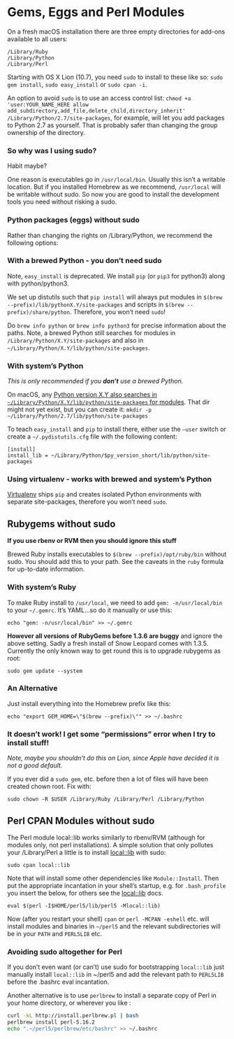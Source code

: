 # Gems, Eggs and Perl Modules
On a fresh macOS installation there are three empty directories for
add-ons available to all users:

    /Library/Ruby
    /Library/Python
    /Library/Perl

Starting with OS X Lion (10.7), you need `sudo` to install to these like
so: `sudo gem install`, `sudo easy_install` or `sudo cpan -i`.

An option to avoid `sudo` is to use an access control list:
`chmod +a 'user:YOUR_NAME_HERE allow add_subdirectory,add_file,delete_child,directory_inherit' /Library/Python/2.7/site-packages`,
for example, will let you add packages to Python 2.7 as yourself. That
is probably safer than changing the group ownership of the directory.

### So why was I using sudo?
Habit maybe?

One reason is executables go in `/usr/local/bin`. Usually this isn’t a
writable location. But if you installed Homebrew as we recommend,
`/usr/local` will be writable without sudo. So now you are good to
install the development tools you need without risking a sudo.

### Python packages (eggs) without sudo
Rather than changing the rights on /Library/Python, we recommend the
following options:

### With a brewed Python - you don’t need sudo
Note, `easy_install` is deprecated. We install `pip` (or `pip3` for
python3) along with python/python3.

We set up distutils such that `pip install` will always put modules in
`$(brew --prefix)/lib/pythonX.Y/site-packages` and scripts in
`$(brew --prefix)/share/python`. Therefore, you won’t need `sudo`!

Do `brew info python` or `brew info python3` for precise information
about the paths. Note, a brewed Python still searches for modules in
`/Library/Python/X.Y/site-packages` and also in
`~/Library/Python/X.Y/lib/python/site-packages`.

### With system’s Python
_This is only recommended if you **don't** use a brewed Python._

On macOS, any [Python version X.Y also searches in
`~/Library/Python/X.Y/lib/python/site-packages` for
modules](https://docs.python.org/2/install/index.html#inst-alt-install-user).
That dir might not yet exist, but you can create it:
`mkdir -p ~/Library/Python/2.7/lib/python/site-packages`

To teach `easy_install` and `pip` to install there, either use the
`—user` switch or create a `~/.pydistutils.cfg` file with the
following content:

    [install]
    install_lib = ~/Library/Python/$py_version_short/lib/python/site-packages

### Using virtualenv - works with brewed and system’s Python

[Virtualenv](http://www.virtualenv.org/en/latest/) ships `pip` and
creates isolated Python environments with separate site-packages,
therefore you won’t need `sudo`.

Rubygems without sudo
---------------------

**If you use rbenv or RVM then you should ignore this stuff**

Brewed Ruby installs executables to `$(brew --prefix)/opt/ruby/bin`
without sudo. You should add this to your path. See the caveats in the
`ruby` formula for up-to-date information.

### With system’s Ruby

To make Ruby install to `/usr/local`, we need to add
`gem: -n/usr/local/bin` to your `~/.gemrc`. It’s YAML…so do it manually
or use this:

    echo "gem: -n/usr/local/bin" >> ~/.gemrc

**However all versions of RubyGems before 1.3.6 are buggy** and ignore
the above setting. Sadly a fresh install of Snow Leopard comes with
1.3.5. Currently the only known way to get round this is to upgrade
rubygems as root:

`sudo gem update --system`

### An Alternative

Just install everything into the Homebrew prefix like this:

`echo "export GEM_HOME=\"$(brew --prefix)\"" >> ~/.bashrc`

### It doesn’t work! I get some “permissions” error when I try to install stuff!

*Note, maybe you shouldn’t do this on Lion, since Apple have decided it
is not a good default.*

If you ever did a `sudo gem`, etc. before then a lot of files will have
been created chown root. Fix with:

`sudo chown -R $USER /Library/Ruby /Library/Perl /Library/Python`

Perl CPAN Modules without sudo
------------------------------

The Perl module local::lib works similarly to rbenv/RVM (although for
modules only, not perl installations). A simple solution that only
pollutes your /Library/Perl a little is to install
[local::lib](https://metacpan.org/pod/local::lib) with sudo:

`sudo cpan local::lib`

Note that will install some other dependencies like `Module::Install`.
Then put the appropriate incantation in your shell’s startup, e.g. for
`.bash_profile` you insert the below, for others see the
[local::lib](https://metacpan.org/pod/local::lib) docs.

`eval $(perl -I$HOME/perl5/lib/perl5 -Mlocal::lib)`

Now (after you restart your shell) `cpan` or `perl -MCPAN -eshell` etc.
will install modules and binaries in `~/perl5` and the relevant
subdirectories will be in your `PATH` and `PERL5LIB` etc.

### Avoiding sudo altogether for Perl

If you don’t even want (or can’t) use sudo for bootstrapping
`local::lib` just manually install `local::lib` in
~/perl5 and add the relevant path to `PERL5LIB` before the .bashrc eval incantation.

Another alternative is to use `perlbrew` to install a separate copy of Perl in your home directory, or wherever you like :
```bash
curl -kL http://install.perlbrew.pl | bash
perlbrew install perl-5.16.2
echo ".~/perl5/perlbrew/etc/bashrc" >> ~/.bashrc
```
